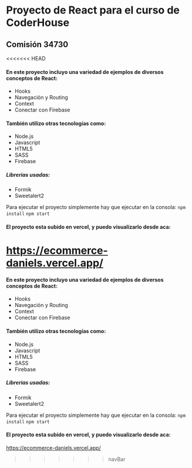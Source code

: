 # Proyecto de React para el curso de CoderHouse

## Comisión 34730
<<<<<<< HEAD

#### En este proyecto incluyo una variedad de ejemplos de diversos conceptos de React:
- Hooks
- Navegación y Routing
- Context
- Conectar con Firebase 

#### También utilizo otras tecnologías como:
- Node.js
- Javascript
- HTML5
- SASS
- Firebase

##### Librerias usadas: 
- Formik
- Sweetalert2


Para ejecutar el proyecto simplemente hay que ejecutar en la consola:
`npm install`
`npm start`


#### El proyecto esta subido en vercel, y puedo visualizarlo desde aca:
https://ecommerce-daniels.vercel.app/
=======

#### En este proyecto incluyo una variedad de ejemplos de diversos conceptos de React:
- Hooks
- Navegación y Routing
- Context
- Conectar con Firebase 

#### También utilizo otras tecnologías como:
- Node.js
- Javascript
- HTML5
- SASS
- Firebase

##### Librerias usadas: 
- Formik
- Sweetalert2


Para ejecutar el proyecto simplemente hay que ejecutar en la consola:
`npm install`
`npm start`


#### El proyecto esta subido en vercel, y puedo visualizarlo desde aca:
https://ecommerce-daniels.vercel.app/

>>>>>>> navBar
